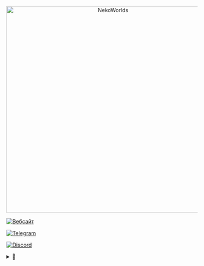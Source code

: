 <div align="center">
	<p>
		<a href="https://nekocorp.gq"><img src="https://i.ibb.co/BzV3rmv/2.png" width="546" alt="NekoWorlds" /></a>
	<p>
</div>

[![Вебсайт](https://user-images.githubusercontent.com/36849286/161177978-328d6364-c28a-4e91-a9a6-cb16fafe464d.svg)](https://nekocorp.gq/)

[![Telegram](https://user-images.githubusercontent.com/36849286/161178042-5b9c0375-ea76-4a8e-a6fc-4bda5c971e7c.svg)](https://nekocorp.gq/tg)

[![Discord](https://user-images.githubusercontent.com/36849286/161178019-9b1c4d81-f566-40e6-a166-739b7cf6b298.svg)](https://nekocorp.gq/ds)

<details>
<summary><b>💫</b></summary>
## Контакты

**Wesleezz69**
[![Wesleezz69](https://i.ibb.co/ZXyTL4q/frog.png)

**Klore**
[![Klore](https://i.ibb.co/0jXC3PF/Klore.png)
</details>

<!--- Ссылки Взято с [Pepeland](https://github.com/pepelandnet/.github/blob/main/profile/readme.md) ---!>
